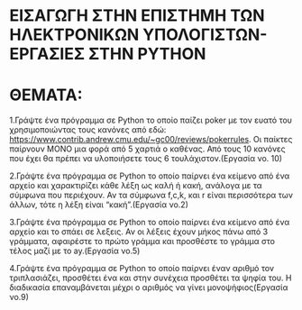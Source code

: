# ΕΙΣΑΓΩΓΗ ΣΤΗΝ ΕΠΙΣΤΗΜΗ ΤΩΝ ΗΛΕΚΤΡΟΝΙΚΩΝ ΥΠΟΛΟΓΙΣΤΩΝ-ΕΡΓΑΣΙΕΣ ΣΤΗΝ PYTHON
# ΘΕΜΑΤΑ:
1.Γράψτε ένα πρόγραμμα σε Python το οποίο παίζει poker με τον ευατό του χρησιμοποιώντας τους κανόνες από εδώ: https://www.contrib.andrew.cmu.edu/~gc00/reviews/pokerrules. Οι παίκτες παίρνουν ΜΟΝΟ μια φορά από 5 χαρτιά ο καθένας. Από τους 10 κανόνες που έχει θα πρέπει να υλοποιήσετε τους 6 τουλάχιστον.(Εργασία νο. 10)

2.Γράψτε ένα πρόγραμμα σε Python το οποίο παίρνει ένα κείμενο από ένα αρχείο και χαρακτιρίζει κάθε λέξη ως καλή ή κακή, ανάλογα με τα σύμφωνα που περιέχουν. Αν τα σύμφωνα f,c,k, και r είναι περισσότερα των άλλων, τότε η λέξη είναι “κακή”.(Εργασία νο.2)

3.Γράψτε ένα πρόγραμμα σε Python το οποίο παίρνει ένα κείμενο από ένα αρχείο και το σπάει σε λεξεις. Αν οι λέξεις έχουν μήκος πάνω από 3 γράμματα, αφαιρέστε το πρώτο γράμμα και προσθέστε το γράμμα στο τέλος μαζί με το ay.(Εργασία νο.5)

4.Γράψτε ένα πρόγραμμα σε Python το οποίο παίρνει έναν αριθμό τον τριπλασιάζει, προσθέτει ένα και στην συνέχεια προσθέτει τα ψηφία του. Η διαδικασία επαναμβάνεται μέχρι ο αριθμός να γίνει μονοψήφιος(Εργασία νο.9)
